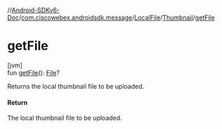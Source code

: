 //[Android-SDKv6-Doc](../../../../index.md)/[com.ciscowebex.androidsdk.message](../../index.md)/[LocalFile](../index.md)/[Thumbnail](index.md)/[getFile](get-file.md)

# getFile

[jvm]\
fun [getFile](get-file.md)(): [File](https://docs.oracle.com/javase/8/docs/api/java/io/File.html)?

Returns the local thumbnail file to be uploaded.

#### Return

The local thumbnail file to be uploaded.
